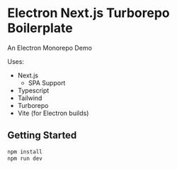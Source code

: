 # Electron Next.js Turborepo Boilerplate

An Electron Monorepo Demo

Uses:

- Next.js
  -  SPA Support
- Typescript
- Tailwind
- Turborepo
- Vite (for Electron builds)

## Getting Started

```bash
npm install
npm run dev
```
